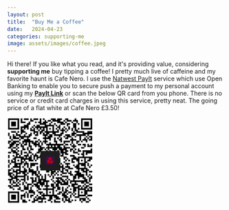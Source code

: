 ```yaml
---
layout: post
title:  "Buy Me a Coffee"
date:   2024-04-23
categories: supporting-me
image: assets/images/coffee.jpeg
---
```

Hi there! If you like what you read, and it's providing value, considering <b>supporting me</b> buy tipping a coffee! I pretty much live of caffeine and my favorite haunt is Cafe Nero. I use the [Natwest PayIt](https://www.natwest.com/business/business-services/payit-hub/payit.html) service which use Open Banking to enable you to secure push a payment to my personal account using my <b>[PayIt Link](https://paymentrequest.natwestpayit.com/reusable-links/d5f75869-2cb5-4b65-9ef8-d714cb9bc007)</b> or scan the below QR card from you phone. There is no service or credit card charges in using this service, pretty neat. The going price of a flat white at Cafe Nero £3.50!

<img src="/assets/images/payit.png" alt="drawing" width="200"/>
